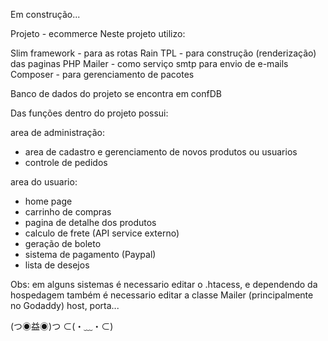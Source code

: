 Em construção...

Projeto - ecommerce
Neste projeto utilizo:

Slim framework - para as rotas
Rain TPL - para construção (renderização) das paginas
PHP Mailer - como serviço smtp para envio de e-mails
Composer - para gerenciamento de pacotes

Banco de dados do projeto se encontra em confDB

Das funções dentro do projeto possui:

area de administração:
- area de cadastro e gerenciamento de novos produtos ou usuarios
- controle de pedidos

area do usuario:
- home page
- carrinho de compras
- pagina de detalhe dos produtos
- calculo de frete (API service externo)
- geração de boleto
- sistema de pagamento (Paypal)
- lista de desejos

Obs: em alguns sistemas é necessario editar o .htacess, e dependendo da hospedagem também é necessario editar a classe Mailer (principalmente no Godaddy) host, porta...

(つ◉益◉)つ ⊂(・﹏・⊂)
